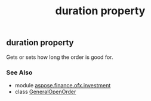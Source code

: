 ﻿---
title: duration property
second_title: Aspose.Finance for Python via .NET API References
description: 
type: docs
weight: 40
url: /python-net/aspose.finance.ofx.investment/generalopenorder/duration/
is_root: false
---

## duration property


Gets or sets how long the order is good for.

### See Also
* module [aspose.finance.ofx.investment](../../)
* class [GeneralOpenOrder](/finance/python-net/aspose.finance.ofx.investment/generalopenorder)
